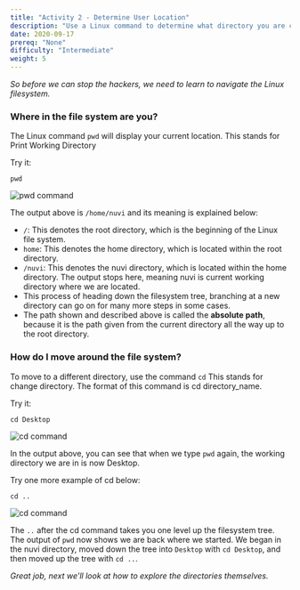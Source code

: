 ```yaml
---
title: "Activity 2 - Determine User Location"
description: "Use a Linux command to determine what directory you are currently in"
date: 2020-09-17
prereq: "None"
difficulty: "Intermediate"
weight: 5
---
```


*So before we can stop the hackers, we need to learn to navigate the Linux filesystem.*

### Where in the file system are you?

The Linux command `pwd` will display your current location. This stands for Print Working Directory

Try it:
```
pwd
```

![pwd command](../images/02_pwd.png?classes=border,shadow)

The output above is `/home/nuvi` and its meaning is explained below:
- `/`: This denotes the root directory, which is the beginning of the Linux file system.
- `home`: This denotes the home directory, which is located within the root directory.
- `/nuvi`: This denotes the nuvi directory, which is located within the home directory. The output stops here, meaning nuvi is current working directory where we are located.
- This process of heading down the filesystem tree, branching at a new directory can go on for many more steps in some cases. 
- The path shown and described above is called the <b>absolute path</b>, because it is the path given from the current directory all the way up to the root directory.

### How do I move around the file system?

To move to a different directory, use the command `cd` This stands for change directory. The format of this command is cd directory_name.

Try it:
```
cd Desktop
```
![cd command](../images/02_cd.PNG?classes=border,shadow)

In the output above, you can see that when we type `pwd` again, the working directory we are in is now Desktop. 

Try one more example of cd below:
```
cd ..
```
![cd command](../images/02_cdDotDot.PNG?classes=border,shadow)

The `..` after the cd command takes you one level up the filesystem tree. The output of `pwd` now shows we are back where we started. We began in the nuvi directory, moved down the tree into `Desktop` with `cd Desktop`, and then moved up the tree with `cd ..`.

*Great job, next we'll look at how to explore the directories themselves.*